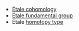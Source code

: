 - [Étale cohomology](Étale%20cohomology)
- [Étale fundamental group](Étale%20fundamental%20group)
- Étale [homotopy type](Étale%20homotopy%20type)